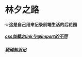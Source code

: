 # 林夕之路
#### ↓这是自己用来记录前端生活的后花园

##### [css加载之link与@import的不同](javascript:; 'css-different-between-link-and-import')
##### [琐碎知识记](javascript:; 'simple-frontend-knowledges')
